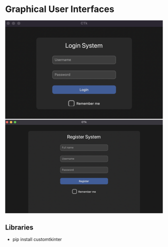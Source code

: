 # Graphical User Interfaces

<img src="admin/login.png">

<img src="admin/register.png">

## Libraries

* pip install customtkinter